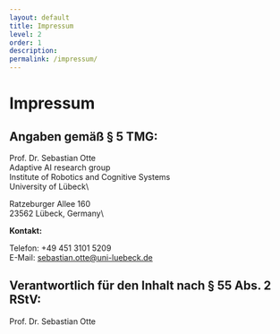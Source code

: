 ```yaml
---
layout: default
title: Impressum
level: 2
order: 1
description:
permalink: /impressum/
---
```


# Impressum

## Angaben gemäß § 5 TMG:

Prof. Dr. Sebastian Otte\
Adaptive AI research group\
Institute of Robotics and Cognitive Systems\
University of Lübeck\

Ratzeburger Allee 160\
23562 Lübeck, Germany\

**Kontakt:**

Telefon: +49 451 3101 5209\
E-Mail: <sebastian.otte@uni-luebeck.de>

## Verantwortlich für den Inhalt nach § 55 Abs. 2 RStV:

Prof. Dr. Sebastian Otte